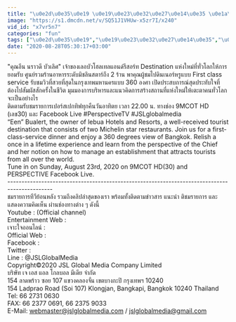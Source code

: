 ```yaml
---
title: "\u0e2d\u0e35\u0e19 \u0e19\u0e23\u0e32\u0e27\u0e14\u0e35 \u0e1a\u0e31\u0e27\u0e40\u0e25\u0e34\u0e28 \u0e40\u0e08\u0e49\u0e32\u0e02\u0e2d\u0e07\u0e40\u0e25\u0e2d\u0e1a\u0e31\u0e27\u0e42\u0e2e\u0e25\u0e40\u0e17\u0e25\u0e41\u0e2d\u0e19\u0e14\u0e4c\u0e23\u0e35\u0e2a\u0e2d\u0e23\u0e4c\u0e17 EP1 - PERSPECTIVE [23 \u0e2a.\u0e04. 63]"
image: "https://s1.dmcdn.net/v/SQ51J1VHUw-x5zr7I/x240"
vid_id: "x7vr5n7"
categories: "fun"
tags: ["\u0e2d\u0e35\u0e19","\u0e19\u0e23\u0e32\u0e27\u0e14\u0e35","\u0e1a\u0e31\u0e27\u0e40\u0e25\u0e34\u0e28"]
date: "2020-08-28T05:30:17+03:00"
---
```

&quot;คุณอีน นราวดี บัวเลิศ&quot; เจ้าของเลอบัวโฮลเทลแอนด์รีสอร์ท Destination แห่งใหม่ที่ทั่วโลกให้การยอมรับ ศูนย์รวมร้านอาหารระดับมิชลินสตาร์ถึง 2 ร้าน พาคุณผู้ชมไปดินเนอร์หรูแบบ First class service รับชมวิวที่สวยที่สุดในกรุงเทพมหานครแบบ 360 องศา เปิดประสบการณ์สุดประทับใจที่ต้องไปสัมผัสสักครั้งในชีวิต มุมมองการบริหารและแนวคิดการสร้างสถานที่แห่งใหม่ให้เตะตาคนทั่วโลกจะเป็นอย่างไร  <br>ติดตามรับชมรายการเปอร์สเปกทิฟทุกคืนวันอาทิตย เวลา 22.00 น. ทางช่อง 9MCOT HD (เลข30) และ Facebook Live #PerspectiveTV #JSLglobalmedia  <br>“Een” Bualert, the owner of lebua Hotels and Resorts, a well-received tourist destination that consists of two Michelin star restaurants. Join us for a first-class-service dinner and enjoy a 360 degrees view of Bangkok. Relish a once in a lifetime experience and learn from the perspective of the Chief and her notion on how to manage an establishment that attracts tourists from all over the world.  <br>Tune in on Sunday, August 23rd, 2020 on 9MCOT HD(30) and PERSPECTIVE Facebook Live.  <br>----------------------------------------------------------------------------------------------  <br>ชมรายการทีวีย้อนหลัง รวมถึงคลิปล่าสุดของเรา พร้อมทั้งติดตามข่าวสาร แนะนำ ติชมรายการ และแสดงความคิดเห็น ผ่านช่องทางต่าง ๆ ดังนี้  <br>Youtube :  (Official channel)  <br>Entertainment Web :   <br>เจาะใจออนไลน์ :    <br>Official Web :   <br>Facebook :   <br>Twitter :   <br>Line : @JSLGlobalMedia  <br>Copyright©2020 JSL Global Media Company Limited  <br>บริษัท เจ เอส แอล โกลบอล มีเดีย จำกัด  <br>154 ลาดพร้าว ซอย 107 แขวงคลองจั่น เขตบางกะปิ กรุงเทพฯ 10240  <br>154 Ladprao Road (Soi 107) Klongjan, Bangkapi, Bangkok 10240 Thailand  <br>Tel: 66 2731 0630  <br>FAX: 66 2377 0691, 66 2375 9033  <br>E-Mail: webmaster@jslglobalmedia.com / jslglobalmedia@gmail.com
